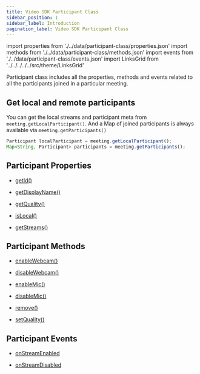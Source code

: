 ```yaml
---
title: Video SDK Participant Class
sidebar_position: 1
sidebar_label: Introduction
pagination_label: Video SDK Participant Class
---
```


<div class="sdk-api-ref">

import properties from './../data/participant-class/properties.json'
import methods from './../data/participant-class/methods.json'
import events from './../data/participant-class/events.json'
import LinksGrid from '../../../../../src/theme/LinksGrid'

Participant class includes all the properties, methods and events related to all the participants joined in a particular meeting.

## Get local and remote participants

You can get the local streams and participant meta from `meeting.getLocalParticipant()`. And a Map of joined participants is always available via `meeting.getParticipants()`

```js title="Javascript"
Participant localParticipant = meeting.getLocalParticipant();
Map<String, Participant> participants = meeting.getParticipants();
```

## Participant Properties

<div class="links-grid">

<div>

- [getId()](./properties#getid)

</div>
<div>

- [getDisplayName()](./properties#getdisplayname)

</div>
<div>

- [getQuality()](./properties#getquality)

</div>

<div>

- [isLocal()](./properties#islocal)

</div>

<div>

- [getStreams()](./properties#getstreams)

</div>

</div>

## Participant Methods

<div class="links-grid">

<div>

- [enableWebcam()](./methods#enablewebcam)

</div>
<div>

- [disableWebcam()](./methods#disablewebcam)

</div>
<div>

- [enableMic()](./methods#enablemic)

</div>
<div>

- [disableMic()](./methods#disablemic)

</div>
<div>

- [remove()](./methods#remove)

</div>
<div>

- [setQuality()](./methods#setquality)

</div>
<div>

</div>

</div>

## Participant Events

<div class="links-grid">

<div>

- [onStreamEnabled](./participant-event-listener-class#onstreamenabled)

</div>
<div>

- [onStreamDisabled](./participant-event-listener-class#onstreamdisabled)

</div>

</div>

</div>